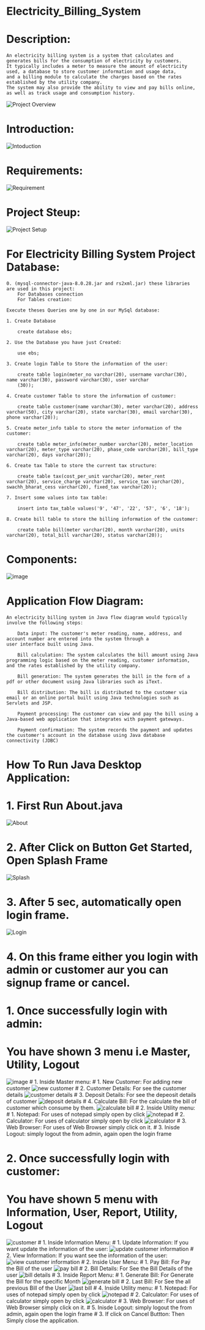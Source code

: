 # Electricity_Billing_System

# Description:
    An electricity billing system is a system that calculates and generates bills for the consumption of electricity by customers.
    It typically includes a meter to measure the amount of electricity used, a database to store customer information and usage data,
    and a billing module to calculate the charges based on the rates established by the utility company.
    The system may also provide the ability to view and pay bills online, as well as track usage and consumption history.

![Project Overview](https://user-images.githubusercontent.com/49556058/213899672-7d83a298-28b1-4706-80ea-9625eb00f888.png)

# Introduction: 
![Intoduction](https://user-images.githubusercontent.com/49556058/213899508-ec46ddc5-50f5-406d-83bc-4bc2fdebec10.png)


# Requirements: 
![Requirement](https://user-images.githubusercontent.com/49556058/213899745-3a82665d-e6e0-492e-a90e-40b1b0f040a7.png)



# Project Steup: 
![Project Setup](https://user-images.githubusercontent.com/49556058/213899784-514c4ea9-52f9-4182-9744-26be3d08e62c.png)

# For Electricity Billing System Project Database:

    0. (mysql-connector-java-8.0.28.jar and rs2xml.jar) these libraries are used in this project:
        For Databases connection
        For Tables creation:

    Execute theses Queries one by one in our MySql database:

    1. Create Database

        create database ebs;

    2. Use the Database you have just Created:

        use ebs;

    3. Create login Table to Store the information of the user:

        create table login(meter_no varchar(20), username varchar(30), name varchar(30), password varchar(30), user varchar
        (30));

    4. Create customer Table to store the information of customer:

        create table customer(name varchar(30), meter varchar(20), address varchar(50), city varchar(20), state varchar(30), email varchar(30), phone varchar(20));

    5. Create meter_info table to store the meter information of the customer:

        create table meter_info(meter_number varchar(20), meter_location varchar(20), meter_type varchar(20), phase_code varchar(20), bill_type varchar(20), days varchar(20));

    6. Create tax Table to store the current tax structure:

        create table tax(cost_per_unit varchar(20), meter_rent varchar(20), service_charge varchar(20), service_tax varchar(20), swachh_bharat_cess varchar(20), fixed_tax varchar(20));

    7. Insert some values into tax table:

        insert into tax_table values('9', '47', '22', '57', '6', '18');

    8. Create bill table to store the billing information of the customer:

        create table bill(meter varchar(20), month varchar(20), units varchar(20), total_bill varchar(20), status varchar(20));
    
    
# Components:
![image](https://user-images.githubusercontent.com/49556058/213899819-53ccdd06-5502-44dd-86fa-d7c3806e0cd1.png)


# Application Flow Diagram:

    An electricity billing system in Java flow diagram would typically involve the following steps:

        Data input: The customer's meter reading, name, address, and account number are entered into the system through a
    user interface built using Java.

        Bill calculation: The system calculates the bill amount using Java programming logic based on the meter reading, customer information, and the rates established by the utility company.

        Bill generation: The system generates the bill in the form of a pdf or other document using Java libraries such as iText.

        Bill distribution: The bill is distributed to the customer via email or an online portal built using Java technologies such as Servlets and JSP.

        Payment processing: The customer can view and pay the bill using a Java-based web application that integrates with payment gateways.

        Payment confirmation: The system records the payment and updates the customer's account in the database using Java database connectivity (JDBC)



# How To Run Java Desktop Application: 

  # 1. First Run About.java
   ![About](https://user-images.githubusercontent.com/49556058/213900108-d12082b9-51fb-4cc9-9772-484ac269c9ca.png)

  # 2. After Click on Button Get Started, Open Splash Frame
   ![Splash](https://user-images.githubusercontent.com/49556058/213900112-3deecf5a-47c0-4dd7-8ddf-391a7b994d5a.png)

  # 3. After 5 sec, automatically open login frame.
   ![Login](https://user-images.githubusercontent.com/49556058/213900121-a3c52fda-4dff-4ae8-bec6-a32c13c684cd.png)

  # 4. On this frame either you login with admin or customer aur you can signup frame or cancel.
   # 1. Once successfully login with admin:
   # You have shown 3 menu i.e Master, Utility, Logout
   ![image](https://user-images.githubusercontent.com/49556058/213900149-3f548026-fc52-42d2-a4f9-917df2379275.png)
        # 1. Inside Master menu:
          # 1. New Customer: For adding new customer
            ![new customer](https://user-images.githubusercontent.com/49556058/213900173-8c5ab6aa-6a75-48c7-87a7-ab1bb44bd3b8.png)
          # 2. Customer Details: For see the customer details
            ![customer details](https://user-images.githubusercontent.com/49556058/213900186-0a8b54dc-972c-477f-b9af-426eeb3f359a.png)
          # 3. Deposit Details: For see the depeosit details of customer
            ![deposit details](https://user-images.githubusercontent.com/49556058/213900199-9b7d1437-b7a3-4d7c-aa17-ac3e07cd965f.png)
          # 4. Calculate Bill: For the calculate the bill of customer which consume by them.
            ![calculate bill](https://user-images.githubusercontent.com/49556058/213900215-298485c0-e0d1-4cd8-a840-862f3ed08400.png)
        # 2. Inside Utility menu:
          # 1. Notepad: For uses of notepad simply open by click
            ![notepad](https://user-images.githubusercontent.com/49556058/213900239-f789471f-c865-4ad5-be1c-d039e382c408.png)
          # 2. Calculator: For uses of calculator simply open by click
            ![calculator](https://user-images.githubusercontent.com/49556058/213900247-f39483a2-9e97-4494-ae46-6399fd86f353.png)
          # 3. Web Browser: For uses of Web Browser simply click on it.
        # 3. Inisde Logout: simply logout the from admin, again open the login frame
      
   # 2. Once successfully login with customer:
   # You have shown 5 menu with Information, User, Report, Utility, Logout
   ![customer](https://user-images.githubusercontent.com/49556058/213900430-922b755a-0be3-4237-9278-ee58a42c442d.png)
        # 1. Inside Information Menu:
          # 1. Update Information: If you want update the information of the user:
            ![update customer information](https://user-images.githubusercontent.com/49556058/213900581-d525a445-9843-4dbc-8a5a-62479eb79a25.png)
          # 2. View Information: If you want see the information of the user:
            ![view customer information](https://user-images.githubusercontent.com/49556058/213900612-4cb89c1c-2408-4409-8709-2c85922e4b26.png)
        # 2. Inside User Menu:
          # 1. Pay Bill: For Pay the Bill of the user
            ![pay bill](https://user-images.githubusercontent.com/49556058/213900659-6fe62c43-61ff-436d-93f0-395625c82f5b.png)
          # 2. Bill Details: For See the Bill Details of the user
            ![bill details](https://user-images.githubusercontent.com/49556058/213900683-e9585a48-59aa-496c-ac84-d01c748075dd.png)
        # 3. Inside Report Menu:
          # 1. Generate Bill: For Generate the Bill for the specific Month
            ![generate bill](https://user-images.githubusercontent.com/49556058/213900733-21a4cb6d-8fe4-42b7-a8ea-9ae3f153880d.png)
          # 2. Last Bill: For See the all previous Bill of the User
            ![last bill](https://user-images.githubusercontent.com/49556058/213900815-4cfcf6e5-c16a-46cb-b09b-307fee863054.png)
        # 4. Inside Utility menu:
          # 1. Notepad: For uses of notepad simply open by click
            ![notepad](https://user-images.githubusercontent.com/49556058/213900239-f789471f-c865-4ad5-be1c-d039e382c408.png)
          # 2. Calculator: For uses of calculator simply open by click
            ![calculator](https://user-images.githubusercontent.com/49556058/213900247-f39483a2-9e97-4494-ae46-6399fd86f353.png)
          # 3. Web Browser: For uses of Web Browser simply click on it.
        # 5. Inisde Logout: simply logout the from admin, again open the login frame
    # 3. If click on Cancel Buttton: 
      Then Simply close the application.

